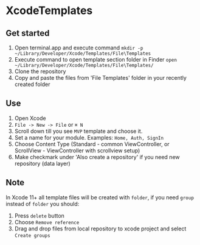 # XcodeTemplates

## Get started

1. Open terminal.app and execute command 
```mkdir -p ~/Library/Developer/Xcode/Templates/File\Templates```
2. Execute command to open template section folder in Finder
```open ~/Library/Developer/Xcode/Templates/File\Templates/```
3. Clone the repository
4. Copy and paste the files from 'File Templates' folder in your recently created folder


## Use
1. Open Xcode
2. ```File -> New -> File``` or ```⌘ N```
3. Scroll down till you see ```MVP``` template and choose it.
4. Set a name for your module. Examples: ```Home, Auth, SignIn```
5. Choose Content Type (Standard - common ViewController, or ScrollView - ViewController with scrollview setup)
6. Make checkmark under 'Also create a repository' if you need new repository (data layer)


## Note
In Xcode 11+ all template files will be created with `folder`, if you need `group` instead of `folder` you should:
1. Press ```delete``` button
2. Choose `Remove reference`
3. Drag and drop files from local repository to xcode project and select `Create groups`
